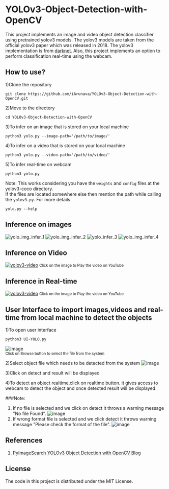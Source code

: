 # YOLOv3-Object-Detection-with-OpenCV

This project implements an image and video object detection classifier using pretrained yolov3 models. 
The yolov3 models are taken from the official yolov3 paper which was released in 2018. The yolov3 implementation is from [darknet](https://github.com/pjreddie/darknet). Also, this project implements an option to perform classification real-time using the webcam.

## How to use?

1)Clone the repository

```
git clone https://github.com/iArunava/YOLOv3-Object-Detection-with-OpenCV.git
```

2)Move to the directory
```
cd YOLOv3-Object-Detection-with-OpenCV
```

3)To infer on an image that is stored on your local machine
```
python3 yolo.py --image-path='/path/to/image/'
```
4)To infer on a video that is stored on your local machine
```
python3 yolo.py --video-path='/path/to/video/'
```
5)To infer real-time on webcam
```
python3 yolo.py
```

Note: This works considering you have the `weights` and `config` files at the yolov3-coco directory.
<br/>
If the files are located somewhere else then mention the path while calling the `yolov3.py`. For more details
```
yolo.py --help
```

## Inference on images


![yolo_img_infer_1](https://user-images.githubusercontent.com/26242097/48849319-15d21180-edcc-11e8-892f-7d894be8d1a6.png)
![yolo_img_infer_2](https://user-images.githubusercontent.com/26242097/48850723-41a2c680-edcf-11e8-8940-aec302cd8aa3.png)
![yolo_infer_3](https://user-images.githubusercontent.com/26242097/48850729-449db700-edcf-11e8-853d-9f3eca6233c9.png)
![yolo_img_infer_4](https://user-images.githubusercontent.com/26242097/48850735-47001100-edcf-11e8-80d6-b474e54fd7af.png)

## Inference on Video

[![yolov3-video](https://user-images.githubusercontent.com/26242097/48851021-0785f480-edd0-11e8-8ce4-cdfb78e8a849.png)](https://www.youtube.com/watch?v=AzmCYs5fAn0)
<small> Click on the image to Play the video on YouTube </small>

## Inference in Real-time

[![yolov3-video](https://user-images.githubusercontent.com/26242097/48862668-0ca56c80-eded-11e8-9482-31d795105983.png)](https://youtu.be/QaxEtpRwmtI)
<small> Click on the image to Play the video on YouTube </small>

## User Interface to import images,videos and real-time from local machine to detect the objects
1)To open user interface
```
python3 UI-YOLO.py
```
![image](https://drive.google.com/uc?export=view&id=1E5ONvjuCv29YG8-kh4BkACBwKZfvOwi4)
<br/>
<small>Click on Browse button to select the file from the system</small>

2)Select object file  which needs to be detected from the system
![image](https://drive.google.com/uc?export=view&id=1JlyDp3U_gbp_s94M-GFmpFpWJMW-IOM6)

3)Click on detect and result will be displayed

4)To detect an object realtime,click on realtime button. it gives access to webcam to detect the object and once detected result will be displayed.

###Note:
1) If no file is selected and we click on detect it throws a warning message "No file Found".
![image](https://drive.google.com/uc?export=view&id=1kPTAX2ckqOZwvYaJPx2909KjK_ztA6aB)
2) If wrong format file is selected and we click detect it throws warning message "Please check the format of the file".
![image](https://drive.google.com/uc?export=view&id=1hyDouO41FNZOvAKK_Sgc8EDnUJ5y5pOc)
## References

1) [PyImageSearch YOLOv3 Object Detection with OpenCV Blog](https://www.pyimagesearch.com/2018/11/12/yolo-object-detection-with-opencv/)

## License

The code in this project is distributed under the MIT License.
